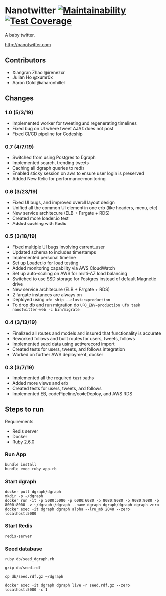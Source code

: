 # Nanotwitter [![Maintainability](https://api.codeclimate.com/v1/badges/a8b178e8fa9a752068f7/maintainability)](https://codeclimate.com/github/aharonhillel/nanotwitter/maintainability) [![Test Coverage](https://api.codeclimate.com/v1/badges/a8b178e8fa9a752068f7/test_coverage)](https://codeclimate.com/github/aharonhillel/nanotwitter/test_coverage)

A baby twitter.

http://nanotwitter.com

## Contributors

- Xiangran Zhao @irenezxr
- Julian Ho @xumr0x
- Aaron Gold @aharonhillel

## Changes

### 1.0 (5/3/19)

- Implemented worker for tweeting and regenerating timelines
- Fixed bug on UI where tweet AJAX does not post
- Fixed CI/CD pipeline for Codeship

### 0.7 (4/7/19)

- Switched from using Postgres to Dgraph
- Implemented search, trending tweets
- Caching all dgraph queries to redis
- Enabled sticky session on aws to ensure user login is preserved
- Added New Relic for performance monitoring

### 0.6 (3/23/19)

- Fixed UI bugs, and improved overall layout design
- Unified all the common UI element in one erb (like headers, menu, etc)
- New service architecure (ELB + Fargate + RDS)
- Created more loader.io test
- Added caching with Redis

### 0.5 (3/18/19)

- Fixed multiple UI bugs involving current_user
- Updated schema to includes timestamps
- Implemented personal timeline
- Set up Loader.io for load testing
- Added monitoring capability via AWS CloudWatch
- Set up auto-scaling on AWS for multi-AZ load balancing
- Switched to use SSD storage for Postgres instead of default Magnetic drive
- New service architecure (ELB + Fargate + RDS)
- 2 fargate instances are always on
- Deployed using `ufo ship --cluster=production`
- To drop db and run migration do `UFO_ENV=production ufo task nanotwitter-web -c bin/migrate`

### 0.4 (3/13/19)

- Finalized all routes and models and insured that functionality is accurate
- Reworked follows and built routes for users, tweets, follows
- Implemented seed data using activerecord import
- Created tests for users, tweets, and follows integration
- Worked on further AWS deployment, docker

### 0.3 (3/7/19)

- Implemented all the required `test` paths
- Added more views and erb
- Created tests for users, tweets, and follows
- Implemented EB, codePipeline/codeDeploy, and AWS RDS

## Steps to run

Requirements

- Redis server
- Docker
- Ruby 2.6.0

### Run App

```
bundle install
bundle exec ruby app.rb
```

### Start dgraph
```
docker pull dgraph/dgraph
mkdir -p ~/dgraph
docker run -it -p 5080:5080 -p 6080:6080 -p 8080:8080 -p 9080:9080 -p 8000:8000 -v ~/dgraph:/dgraph --name dgraph dgraph/dgraph dgraph zero
docker exec -it dgraph dgraph alpha --lru_mb 2048 --zero localhost:5080
```

### Start Redis
```
redis-server
```

### Seed database

```
ruby db/seed_dgraph.rb

gzip db/seed.rdf

cp db/seed.rdf.gz ~/dgraph

docker exec -it dgraph dgraph live -r seed.rdf.gz --zero localhost:5080 -c 1
```
